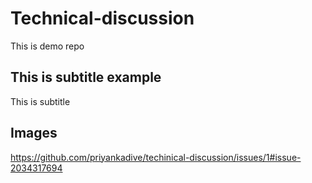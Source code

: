 # Technical-discussion
This is demo repo 

## This is subtitle example

This is subtitle

## Images
https://github.com/priyankadive/techinical-discussion/issues/1#issue-2034317694
